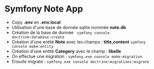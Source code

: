 # Symfony Note App

- Copy **.env** en **.env.local**
- Utilisation d'une base de donnée sqlite nommée **note.db**
- Création de la base de donnée ` symfony console doctrine:database:create`
- Création d'une entité **Note** avec les champs : **title,content** `symfony console make:entity`
- Création d'une entité **Category** avec le champ : **libelle**
- On effectue une migration : `symfony.exe console make:migration`
- Ensuite migrate : `symfony.exe console doctrine:migrations:migrate`